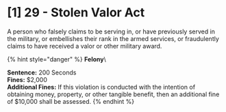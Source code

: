 # \[1] 29 - Stolen Valor Act

A person who falsely claims to be serving in, or have previously served in the military, or embellishes their rank in the armed services, or fraudulently claims to have received a valor or other military award.

{% hint style="danger" %}
**Felony**\


**Sentence:** 200 Seconds\
**Fines:** $2,000\
**Additional Fines:** If this violation is conducted with the intention of obtaining money, property, or other tangible benefit, then an additional fine of $10,000 shall be assessed.&#x20;
{% endhint %}
